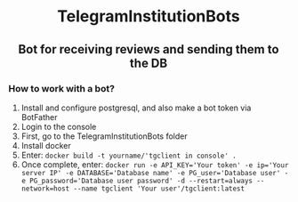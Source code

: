<h1 align="center">TelegramInstitutionBots</h1>
<h2 align="center">Bot for receiving reviews and sending them to the DB</h2>
<h3>How to work with a bot?</h3>
<ol>
    <li>Install and configure postgresql, and also make a bot token via BotFather</li>
    <li>Login to the console</li>
    <li>First, go to the TelegramInstitutionBots folder</li>
    <li>Install docker</li>
    <li>Enter: <code>docker build -t yourname/'tgclient in console' .</code></li>
    <li>Once complete, enter: <code>docker run -e API_KEY='Your token' -e ip='Your server IP' -e DATABASE='Database name' -e PG_user='Database user' -e PG_password='Database user password' -d --restart=always --network=host --name tgclient 'Your user'/tgclient:latest</code></li>
</ol>
